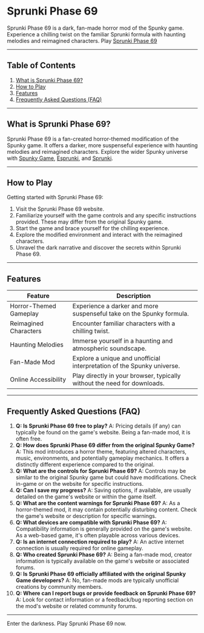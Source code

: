# Sprunki Phase 69

Sprunki Phase 69 is a dark, fan-made horror mod of the Spunky game.  Experience a chilling twist on the familiar Sprunki formula with haunting melodies and reimagined characters. Play [Sprunki Phase 69](https://spunky.games/sprunki-phase-69)


---

## Table of Contents

1. [What is Sprunki Phase 69?](#what-is-sprunki-phase-69)
2. [How to Play](#how-to-play)
3. [Features](#features)
4. [Frequently Asked Questions (FAQ)](#faq)


---

## What is Sprunki Phase 69? <a name="what-is-sprunki-phase-69"></a>

Sprunki Phase 69 is a fan-created horror-themed modification of the Spunky game. It offers a darker, more suspenseful experience with haunting melodies and reimagined characters.  Explore the wider Spunky universe with [Spunky Game](https://spunkygame.quora.com/), [Esprunki](https://esprunki.quora.com/), and [Sprunki](https://sprunki.quora.com/).


---

## How to Play <a name="how-to-play"></a>

Getting started with Sprunki Phase 69:

1. Visit the Sprunki Phase 69 website.
2. Familiarize yourself with the game controls and any specific instructions provided.  These may differ from the original Spunky game.
3. Start the game and brace yourself for the chilling experience.
4. Explore the modified environment and interact with the reimagined characters.
5.  Unravel the dark narrative and discover the secrets within Sprunki Phase 69.


---

## Features <a name="features"></a>

| Feature | Description |
|---|---|
| Horror-Themed Gameplay | Experience a darker and more suspenseful take on the Spunky formula. |
| Reimagined Characters | Encounter familiar characters with a chilling twist. |
| Haunting Melodies | Immerse yourself in a haunting and atmospheric soundscape. |
| Fan-Made Mod | Explore a unique and unofficial interpretation of the Spunky universe. |
| Online Accessibility | Play directly in your browser, typically without the need for downloads. |


---

## Frequently Asked Questions (FAQ) <a name="faq"></a>

1. **Q: Is Sprunki Phase 69 free to play?** A: Pricing details (if any) can typically be found on the game's website.  Being a fan-made mod, it is often free.
2. **Q: How does Sprunki Phase 69 differ from the original Spunky Game?** A: This mod introduces a horror theme, featuring altered characters, music, environments, and potentially gameplay mechanics.  It offers a distinctly different experience compared to the original.
3. **Q: What are the controls for Sprunki Phase 69?** A: Controls may be similar to the original Spunky game but could have modifications.  Check in-game or on the website for specific instructions.
4. **Q: Can I save my progress?** A: Saving options, if available, are usually detailed on the game's website or within the game itself.
5. **Q: What are the content warnings for Sprunki Phase 69?** A:  As a horror-themed mod, it may contain potentially disturbing content.  Check the game's website or description for specific warnings.
6. **Q:  What devices are compatible with Sprunki Phase 69?** A: Compatibility information is generally provided on the game's website.  As a web-based game, it's often playable across various devices.
7. **Q:  Is an internet connection required to play?** A: An active internet connection is usually required for online gameplay.
8. **Q: Who created Sprunki Phase 69?** A: Being a fan-made mod, creator information is typically available on the game's website or associated forums.
9. **Q: Is Sprunki Phase 69 officially affiliated with the original Spunky Game developers?**  A: No, fan-made mods are typically unofficial creations by community members.
10. **Q: Where can I report bugs or provide feedback on Sprunki Phase 69?** A:  Look for contact information or a feedback/bug reporting section on the mod's website or related community forums.


---


Enter the darkness. Play Sprunki Phase 69 now.
